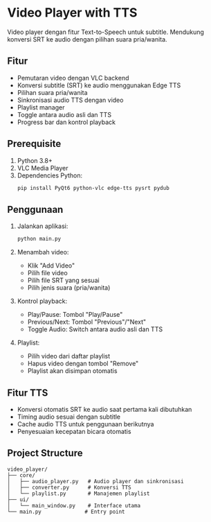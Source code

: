# Video Player with TTS

Video player dengan fitur Text-to-Speech untuk subtitle. Mendukung konversi SRT ke audio dengan pilihan suara pria/wanita.

## Fitur

- Pemutaran video dengan VLC backend
- Konversi subtitle (SRT) ke audio menggunakan Edge TTS
- Pilihan suara pria/wanita
- Sinkronisasi audio TTS dengan video
- Playlist manager
- Toggle antara audio asli dan TTS
- Progress bar dan kontrol playback

## Prerequisite

1. Python 3.8+
2. VLC Media Player
3. Dependencies Python:
   ```bash
   pip install PyQt6 python-vlc edge-tts pysrt pydub
   ```

## Penggunaan

1. Jalankan aplikasi:
   ```bash
   python main.py
   ```

2. Menambah video:
   - Klik "Add Video"
   - Pilih file video
   - Pilih file SRT yang sesuai
   - Pilih jenis suara (pria/wanita)

3. Kontrol playback:
   - Play/Pause: Tombol "Play/Pause"
   - Previous/Next: Tombol "Previous"/"Next"
   - Toggle Audio: Switch antara audio asli dan TTS

4. Playlist:
   - Pilih video dari daftar playlist
   - Hapus video dengan tombol "Remove"
   - Playlist akan disimpan otomatis

## Fitur TTS

- Konversi otomatis SRT ke audio saat pertama kali dibutuhkan
- Timing audio sesuai dengan subtitle
- Cache audio TTS untuk penggunaan berikutnya
- Penyesuaian kecepatan bicara otomatis

## Project Structure

```
video_player/
├── core/
│   ├── audio_player.py   # Audio player dan sinkronisasi
│   ├── converter.py      # Konversi TTS
│   └── playlist.py       # Manajemen playlist
├── ui/
│   └── main_window.py    # Interface utama
└── main.py              # Entry point
